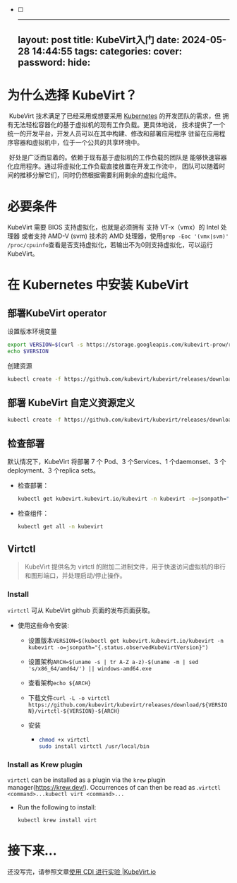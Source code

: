 - [ ] ---
  layout: post
  title: KubeVirt入门
  date: 2024-05-28 14:44:55
  tags: 
  categories: 
  cover: 
  password: 
  hide: 
  ---


# 为什么选择 KubeVirt？

​	KubeVirt 技术满足了已经采用或想要采用 [Kubernetes](https://kubernetes.io/) 的开发团队的需求，但 拥有无法轻松容器化的基于虚拟机的现有工作负载。更具体地说， 技术提供了一个统一的开发平台，开发人员可以在其中构建、修改和部署应用程序 驻留在应用程序容器和虚拟机中，位于一个公共的共享环境中。

​	好处是广泛而显着的。依赖于现有基于虚拟机的工作负载的团队是 能够快速容器化应用程序。通过将虚拟化工作负载直接放置在开发工作流中， 团队可以随着时间的推移分解它们，同时仍然根据需要利用剩余的虚拟化组件。

# 必要条件

KubeVirt 需要 BIOS 支持虚拟化，也就是必须拥有 支持 VT-x（vmx）的 Intel 处理器 或者支持  AMD-V (svm) 技术的 AMD 处理器，使用`grep -Eoc '(vmx|svm)' /proc/cpuinfo`查看是否支持虚拟化，若输出不为0则支持虚拟化，可以运行 KubeVirt。

# 在 Kubernetes 中安装 KubeVirt

## 部署KubeVirt operator

设置版本环境变量

```bash
export VERSION=$(curl -s https://storage.googleapis.com/kubevirt-prow/release/kubevirt/kubevirt/stable.txt)
echo $VERSION
```

创建资源

```bash
kubectl create -f https://github.com/kubevirt/kubevirt/releases/download/${VERSION}/kubevirt-operator.yaml
```

## 部署 KubeVirt 自定义资源定义

```bash
kubectl create -f https://github.com/kubevirt/kubevirt/releases/download/${VERSION}/kubevirt-cr.yaml
```

## 检查部署

默认情况下，KubeVirt 将部署 7 个 Pod、3 个Services、1 个daemonset、3 个deployment、3 个replica sets。

- 检查部署：

  ```bash
  kubectl get kubevirt.kubevirt.io/kubevirt -n kubevirt -o=jsonpath="{.status.phase}"
  ```

- 检查组件：

  ```bash
  kubectl get all -n kubevirt
  ```

## Virtctl

> KubeVirt 提供名为 virtctl 的附加二进制文件，用于快速访问虚拟机的串行和图形端口，并处理启动/停止操作。

### Install

`virtctl` 可从 KubeVirt github 页面的发布页面获取。

- 使用这些命令安装:

  - 设置版本`VERSION=$(kubectl get kubevirt.kubevirt.io/kubevirt -n kubevirt -o=jsonpath="{.status.observedKubeVirtVersion}")`

  - 设置架构`ARCH=$(uname -s | tr A-Z a-z)-$(uname -m | sed 's/x86_64/amd64/') || windows-amd64.exe`

  - 查看架构`echo ${ARCH}`

  - 下载文件`curl -L -o virtctl https://github.com/kubevirt/kubevirt/releases/download/${VERSION}/virtctl-${VERSION}-${ARCH}`

  - 安装

    - ```bash
      chmod +x virtctl
      sudo install virtctl /usr/local/bin
      ```

### Install as Krew plugin

`virtctl` can be installed as a plugin via the `krew` plugin manager(https://krew.dev/). Occurrences of can then be read as .`virtctl <command>...kubectl virt <command>...`

- Run the following to install:

  ```bash
  kubectl krew install virt
  ```

# 接下来...

还没写完，请参照文章[使用 CDI 进行实验 |KubeVirt.io](https://kubevirt.io/labs/kubernetes/lab2)